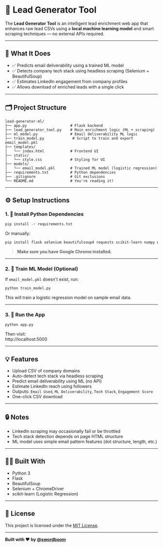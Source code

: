 # 🚀 Lead Generator Tool

The **Lead Generator Tool** is an intelligent lead enrichment web app that enhances raw lead CSVs using a **local machine learning model** and smart scraping techniques — no external APIs required.

---

## 🧠 What It Does

- ✅ Predicts email deliverability using a trained ML model  
- ✅ Detects company tech stack using headless scraping (Selenium + BeautifulSoup)  
- ✅ Estimates LinkedIn engagement from company profiles  
- ✅ Allows download of enriched leads with a single click

---

## 🗂 Project Structure

```
lead-generator-ml/
├── app.py                    # Flask backend
├── lead_generator_tool.py    # Main enrichment logic (ML + scraping)
├── ml_model.py               # Email deliverability ML logic
├── train_model.py             # Script to train and export email_model.pkl
├── templates/
│   └── index.html            # Frontend UI
├── static/
│   └── style.css             # Styling for UI
├── models/
│   └── email_model.pkl       # Trained ML model (logistic regression)
├── requirements.txt          # Python dependencies
├── .gitignore                # Git exclusions
└── README.md                 # You're reading it!
```

---

## ⚙️ Setup Instructions

### 1. 🔧 Install Python Dependencies

```bash
pip install -r requirements.txt
```

Or manually:

```bash
pip install flask selenium beautifulsoup4 requests scikit-learn numpy webdriver-manager
```

> **Make sure you have Google Chrome installed.**

---

### 2. 🧠 Train ML Model (Optional)

If `email_model.pkl` doesn't exist, run:

```bash
python train_model.py
```

This will train a logistic regression model on sample email data.

---

### 3. 🚀 Run the App

```bash
python app.py
```

Then visit:  
http://localhost:5000

---

## 💡 Features

- Upload CSV of company domains  
- Auto-detect tech stack via headless scraping  
- Predict email deliverability using ML (no API)  
- Estimate LinkedIn reach using followers  
- Outputs: `Email Used`, `ML Deliverability`, `Tech Stack`, `Engagement Score`  
- One-click CSV download  

---

## 🔒 Notes

- LinkedIn scraping may occasionally fail or be throttled  
- Tech stack detection depends on page HTML structure  
- ML model uses simple email pattern features (dot structure, length, etc.)


---

## 🧑‍💻 Built With

- Python 3  
- Flask  
- BeautifulSoup  
- Selenium + ChromeDriver  
- scikit-learn (Logistic Regression)

---

## 📄 License

This project is licensed under the [MIT License](LICENSE).

---

**Built with ❤️ by [@swordboom](https://github.com/swordboom)**
